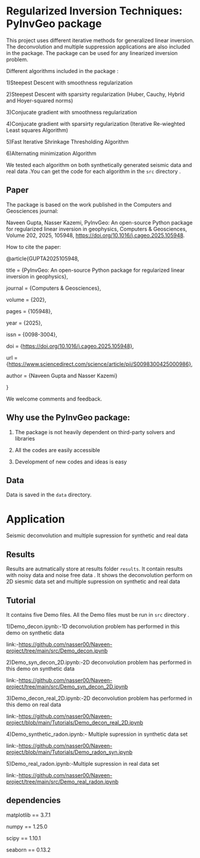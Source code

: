 
# Regularized  Inversion Techniques: PyInvGeo package

This project uses different iterative methods for generalized linear inversion. The deconvolution and multiple suppression applications are also included in the package. The package can be used for any linearized inversion problem.

Different algorithms included in the package :

1)Steepest Descent with smoothness regularization

2)Steepest Descent with sparsirty regularization (Huber, Cauchy, Hybrid and Hoyer-squared norms)

3)Conjucate gradient with smoothness regularization

4)Conjucate gradient with sparsirty regularization (Iterative Re-wieghted Least squares Algorithm)

5)Fast Iterative Shrinkage Thresholding Algorithm

6)Alternating minimization Algorithm


We tested each algorithm  on  both synthetically  generated seismic data and real data .You  can get the code for each algorithm in the `src` directory .

## Paper
The package is based on the work published in the Computers and Geosciences journal:

Naveen Gupta, Nasser Kazemi, PyInvGeo: An open-source Python package for regularized linear inversion in geophysics,
Computers & Geosciences, Volume 202, 2025, 105948, https://doi.org/10.1016/j.cageo.2025.105948.

How to cite the paper:

@article{GUPTA2025105948,

title = {PyInvGeo: An open-source Python package for regularized linear inversion in geophysics},

journal = {Computers & Geosciences},

volume = {202},

pages = {105948},

year = {2025},

issn = {0098-3004},

doi = {https://doi.org/10.1016/j.cageo.2025.105948},

url = {https://www.sciencedirect.com/science/article/pii/S0098300425000986},

author = {Naveen Gupta and Nasser Kazemi}

}

We welcome comments and feedback. 

## Why use the PyInvGeo package:

1) The package is not heavily dependent on third-party solvers and libraries
 
2) All the codes are easily accessible
 
3) Development of new codes and ideas is easy 

## Data
Data is saved in the `data` directory. 
# Application
Seismic deconvolution and multiple supression for synthetic and real data  
## Results
Results are autmatically  store at results folder `results`. It contain results with noisy data and noise free data . It shows the deconvolution perform on 2D siesmic data set and multiple supression on synthetic and real data  

## Tutorial 
It contains five Demo files. All the Demo files must be run in `src` directory .

1)Demo_decon.ipynb:-1D deconvolution problem has performed in this demo on synthetic data

link:-https://github.com/nasser00/Naveen-project/tree/main/src/Demo_decon.ipynb

2)Demo_syn_decon_2D.ipynb:-2D deconvolution problem has performed in this demo on synthetic data

link:-https://github.com/nasser00/Naveen-project/tree/main/src/Demo_syn_decon_2D.ipynb

3)Demo_decon_real_2D.ipynb:-2D deconvolution problem has performed in this demo on real data

link:-https://github.com/nasser00/Naveen-project/blob/main/Tutorials/Demo_decon_real_2D.ipynb

4)Demo_synthetic_radon.ipynb:- Multiple supression in synthetic data set 

link:-https://github.com/nasser00/Naveen-project/blob/main/Tutorials/Demo_radon_syn.ipynb

5)Demo_real_radon.ipynb:-Multiple supression in real data set 

link:-https://github.com/nasser00/Naveen-project/tree/main/src/Demo_real_radon.ipynb


## dependencies 
matplotlib      ==          3.7.1

numpy           ==          1.25.0

scipy           ==          1.10.1

seaborn         ==          0.13.2

